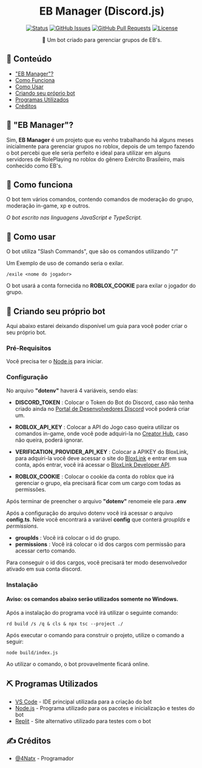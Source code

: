 
<h1 align="center">EB Manager (Discord.js)</h1>

<div align="center">

[![Status](https://img.shields.io/badge/status-active-success.svg)]()
[![GitHub Issues](https://img.shields.io/github/issues/4natx/EBManager.svg)](https://github.com/4natx/EBManager/issues)
[![GitHub Pull Requests](https://img.shields.io/github/issues-pr/4natx/EBManager.svg)](https://github.com/4natx/EBManager/pulls)
[![License](https://img.shields.io/badge/license-MIT-blue.svg)](/LICENSE)

</div>


<p align="center"> 🤖 Um bot criado para gerenciar grupos de EB's.
    <br> 
</p>

## 📝 Conteúdo

- ["EB Manager"?](#about)
- [Como Funciona](#working)
- [Como Usar](#usage)
- [Criando seu próprio bot](#getting_started)
- [Programas Utilizados](#built_using)
- [Créditos](#authors)

## 🧐 "EB Manager"? <a name = "about"></a>

Sim, **EB Manager** é um projeto que eu venho trabalhando há alguns meses inicialmente para gerenciar grupos no roblox, depois de um tempo fazendo o bot percebi que ele seria perfeito e ideal para utilizar em alguns servidores de RolePlaying no roblox do gênero Exército Brasileiro, mais conhecido como EB's.

## 💭 Como funciona <a name = "working"></a>

O bot tem vários comandos, contendo comandos de moderação do grupo, moderação in-game, xp e outros.

*O bot escrito nas linguagens JavaScript e TypeScript.*

## 🎈 Como usar <a name = "usage"></a>

O bot utiliza "Slash Commands", que são os comandos utilizando "/"

Um Exemplo de uso de comando seria o exilar.

```
/exile <nome do jogador>
```

O bot usará a conta fornecida no **ROBLOX_COOKIE** para exilar o jogador do grupo.

## 🏁 Criando seu próprio bot <a name = "getting_started"></a>

Aqui abaixo estarei deixando disponível um guia para você poder criar o seu próprio bot.

### Pré-Requisitos

Você precisa ter o [Node.js](https://nodejs.org) para iniciar.
### Configuração

No arquivo **"dotenv"** haverá 4 variáveis, sendo elas:
- **DISCORD_TOKEN** : Colocar o Token do Bot do Discord, caso não tenha criado ainda no [Portal de Desenvolvedores Discord](https://discord.com/developers/applications) você poderá criar um.
- **ROBLOX_API_KEY** : Colocar a API do Jogo caso queira utilizar os comandos in-game, onde você pode adquiri-la no [Creator Hub](https://create.roblox.com/dashboard/credentials?activeTab=ApiKeysTab), caso não queira, poderá ignorar.
- **VERIFICATION_PROVIDER_API_KEY** : Colocar a APIKEY do BloxLink, para adquiri-la você deve acessar o site do [BloxLink](https://blox.link/) e entrar em sua conta, após entrar, você irá acessar o [BloxLink Developer API](https://blox.link/dashboard/user/developer).

- **ROBLOX_COOKIE** : Colocar o cookie da conta do roblox que irá gerenciar o grupo, ela precisará ficar com um cargo com todas as permissões.

Após terminar de preencher o arquivo **"dotenv"** renomeie ele para **.env**

Após a configuração do arquivo dotenv você irá acessar o arquivo **config.ts**. Nele você encontrará a variável **config** que conterá *groupIds* e *permissions*.

- **groupIds** : Você irá colocar o id do grupo.
- **permissions** : Você irá colocar o id dos cargos com permissão para acessar certo comando.

Para conseguir o id dos cargos, você precisará ter modo desenvolvedor ativado em sua conta discord.

### Instalação

#### Aviso: os comandos abaixo serão utilizados somente no Windows.

Após a instalação do programa você irá utilizar o seguinte comando:

```
rd build /s /q & cls & npx tsc --project ./
```

Após executar o comando para construir o projeto, utilize o comando a seguir:

```
node build/index.js
```

Ao utilizar o comando, o bot provavelmente ficará online.

## ⛏️ Programas Utilizados <a name = "built_using"></a>

- [VS Code](https://visualstudio.microsoft.com/vs/community/) - IDE principal utilizada para a criação do bot
- [Node.js](https://nodejs.org/) - Programa utilizado para os pacotes e inicialização e testes do bot
- [Replit](https://replit.com/) - Site alternativo utilizado para testes com o bot

## ✍️ Créditos <a name = "authors"></a>

- [@4Natx](https://github.com/4natx) - Programador
